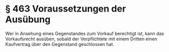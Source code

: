 # § 463 Voraussetzungen der Ausübung
Wer in Ansehung eines Gegenstandes zum Vorkauf berechtigt ist, kann das Vorkaufsrecht ausüben, sobald der Verpflichtete mit einem Dritten einen Kaufvertrag über den Gegenstand geschlossen hat.